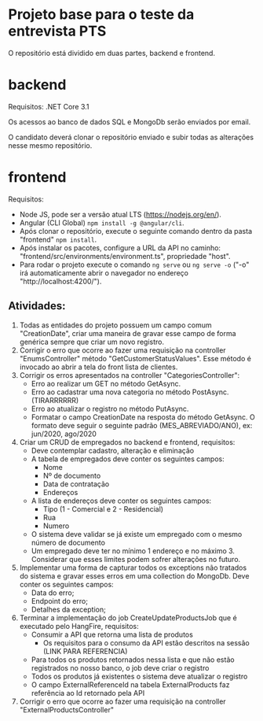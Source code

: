 # Projeto base para o teste da entrevista PTS
O repositório está dividido em duas partes, backend e frontend.

# backend
Requisitos: .NET Core 3.1

Os acessos ao banco de dados SQL e MongoDb serão enviados por email.

O candidato deverá clonar o repositório enviado e subir todas as alterações nesse mesmo repositório.

# frontend
Requisitos: 
- Node JS, pode ser a versão atual LTS (https://nodejs.org/en/).
- Angular (CLI Global) `npm install -g @angular/cli`.
- Após clonar o repositório, execute o seguinte comando dentro da pasta "frontend" `npm install`.
- Após instalar os pacotes, configure a URL da API no caminho: "frontend/src/environments/environment.ts", propriedade "host".
- Para rodar o projeto execute o comando `ng serve` ou `ng serve -o` ("-o" irá automaticamente abrir o navegador no endereço "http://localhost:4200/").

## Atividades:
1. Todas as entidades do projeto possuem um campo comum "CreationDate", criar uma maneira de gravar esse campo de forma genérica sempre que criar um novo registro.
2. Corrigir o erro que ocorre ao fazer uma requisição na controller "EnumsController" método "GetCustomerStatusValues". Esse método é invocado ao abrir a tela do front lista de clientes.
3. Corrigir os erros apresentados na controller "CategoriesController":
    - Erro ao realizar um GET no método GetAsync.
    - Erro ao cadastrar uma nova categoria no método PostAsync. (TIRARRRRRR)
    - Erro ao atualizar o registro no método PutAsync.
    - Formatar o campo CreationDate na resposta do método GetAsync. O formato deve seguir o seguinte padrão (MES_ABREVIADO/ANO), ex: jun/2020, ago/2020
4. Criar um CRUD de empregados no backend e frontend, requisitos:
    - Deve contemplar cadastro, alteração e eliminação
    - A tabela de empregados deve conter os seguintes campos:
        - Nome
        - Nº de documento
        - Data de contratação
        - Endereços
    - A lista de endereços deve conter os seguintes campos:
        - Tipo (1 - Comercial e 2 - Residencial)
        - Rua
        - Numero
    - O sistema deve validar se já existe um empregado com o mesmo número de documento
    - Um empregado deve ter no mínimo 1 endereço e no máximo 3. Considerar que esses limites podem sofrer alterações no futuro.
5. Implementar uma forma de capturar todos os exceptions não tratados do sistema e gravar esses erros em uma collection do MongoDb. Deve conter os seguintes campos:
    - Data do erro;
    - Endpoint do erro;
    - Detalhes da exception;
6. Terminar a implementação do job CreateUpdateProductsJob que é executado pelo HangFire, requisitos:
    - Consumir a API que retorna uma lista de produtos
        - Os requisitos para o consumo da API estão descritos na sessão (LINK PARA REFERENCIA)
    - Para todos os produtos retornados nessa lista e que não estão registrados no nosso banco, o job deve criar o registro
    - Todos os produtos já existentes o sistema deve atualizar o registro
    - O campo ExternalReferenceId na tabela ExternalProducts faz referência ao Id retornado pela API
7. Corrigir o erro que ocorre ao fazer uma requisição na controller "ExternalProductsController"

